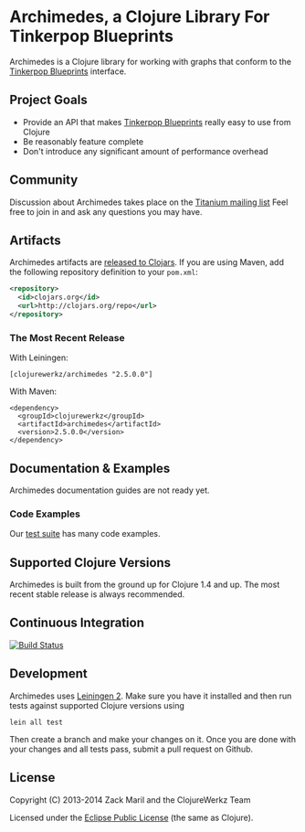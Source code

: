 # Archimedes, a Clojure Library For Tinkerpop Blueprints

Archimedes is a Clojure library for working with graphs that conform to the [Tinkerpop Blueprints](http://tinkerpop.com) interface.

## Project Goals

 * Provide an API that makes [Tinkerpop Blueprints](http://tinkerpop.com) really easy to use from Clojure
 * Be reasonably feature complete
 * Don't introduce any significant amount of performance overhead


## Community

Discussion about Archimedes takes place on the [Titanium mailing list](https://groups.google.com/forum/#!forum/clojure-titanium)
Feel free to join in and ask any questions you may have.

## Artifacts

Archimedes artifacts are
[released to Clojars](https://clojars.org/clojurewerkz/archimedes). If
you are using Maven, add the following repository definition to your
`pom.xml`:

``` xml
<repository>
  <id>clojars.org</id>
  <url>http://clojars.org/repo</url>
</repository>
```

### The Most Recent Release

With Leiningen:

    [clojurewerkz/archimedes "2.5.0.0"]


With Maven:

    <dependency>
      <groupId>clojurewerkz</groupId>
      <artifactId>archimedes</artifactId>
      <version>2.5.0.0</version>
    </dependency>

## Documentation & Examples

Archimedes documentation guides are not ready yet.

### Code Examples

Our [test suite](test/archimedes) has many code examples.

## Supported Clojure Versions

Archimedes is built from the ground up for Clojure 1.4 and up. The most recent stable release
is always recommended.


## Continuous Integration

[![Build Status](https://travis-ci.org/clojurewerkz/archimedes.svg?branch=master)](https://travis-ci.org/clojurewerkz/archimedes)

## Development

Archimedes uses
[Leiningen 2](https://github.com/technomancy/leiningen/blob/master/doc/TUTORIAL.md).
Make sure you have it installed and then run tests against supported
Clojure versions using

    lein all test

Then create a branch and make your changes on it. Once you are done
with your changes and all tests pass, submit a pull request on Github.



## License

Copyright (C) 2013-2014 Zack Maril and the ClojureWerkz Team

Licensed under the [Eclipse Public License](http://www.eclipse.org/legal/epl-v10.html) (the same as Clojure).
